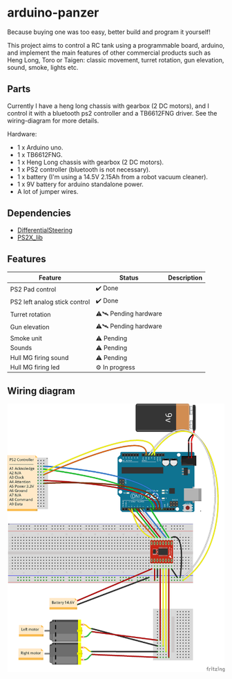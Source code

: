 # arduino-panzer

Because buying one was too easy, better build and program it yourself!

This project aims to control a RC tank using a programmable board, arduino, and implement the main features of other commercial products such as Heng Long, Toro or Taigen: classic movement, turret rotation, gun elevation, sound, smoke, lights etc.

## Parts

Currently I have a heng long chassis with gearbox (2 DC motors), and I control it with a bluetooth ps2 controller and a TB6612FNG driver. See the wiring-diagram for more details.

Hardware:

* 1 x Arduino uno.
* 1 x TB6612FNG.
* 1 x Heng Long chassis with gearbox (2 DC motors).
* 1 x PS2 controller (bluetooth is not necessary).
* 1 x battery (I'm using a 14.5V 2.15Ah from a robot vacuum cleaner).
* 1 x 9V battery for arduino standalone power.
* A lot of jumper wires.

## Dependencies

* [DifferentialSteering](https://github.com/edumardo/DifferentialSteering)
* [PS2X_lib](https://github.com/madsci1016/Arduino-PS2X)

## Features

| Feature | Status | Description |
|---------|-------------|--------|
| PS2 Pad control | ✔️ Done | |
| PS2 left analog stick control | ✔️ Done | |
| Turret rotation | ⚠️🛰 Pending hardware | |
| Gun elevation | ⚠️🛰 Pending hardware | |
| Smoke unit | ⚠️ Pending | |
| Sounds | ⚠️ Pending | |
| Hull MG firing sound | ⚠️ Pending | |
| Hull MG firing led | ⚙️ In progress | |

## Wiring diagram

![Wiring diagram](images/wiring-diagram.png)
